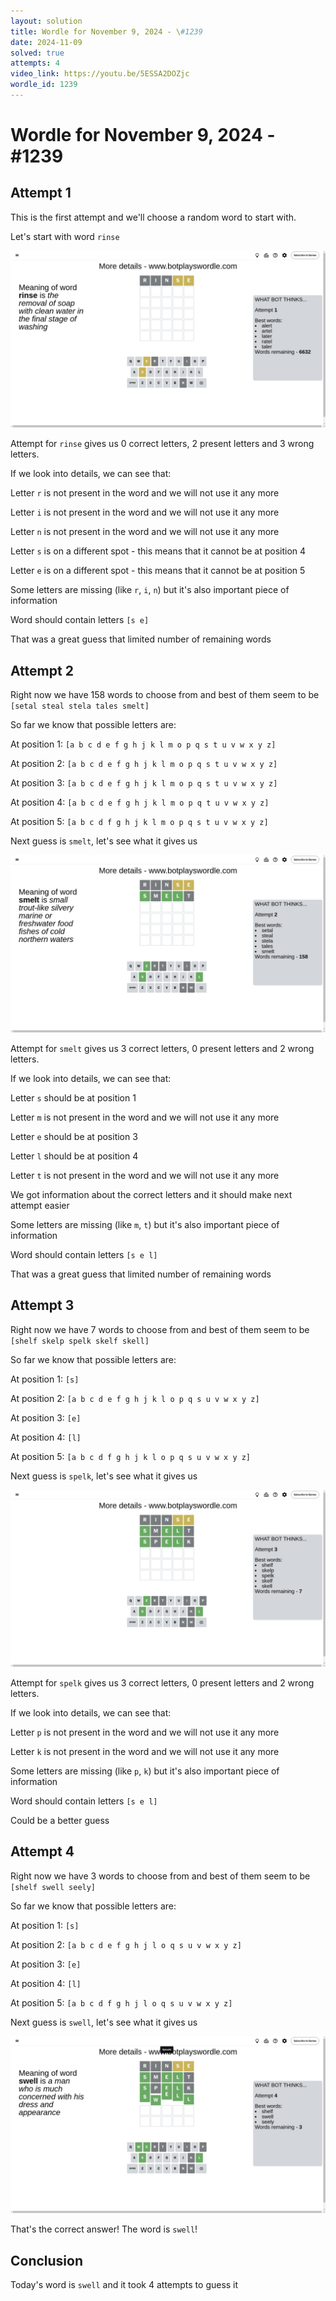 ```yaml
---
layout: solution
title: Wordle for November 9, 2024 - \#1239
date: 2024-11-09
solved: true
attempts: 4
video_link: https://youtu.be/5ESSA2DOZjc
wordle_id: 1239
---
```


# Wordle for November 9, 2024 - \#1239

## Attempt 1

This is the first attempt and we'll choose a random word to start with.

Let's start with word `rinse`

![Attempt 1](2024-11-09/attempt-1.png)

Attempt for `rinse` gives us 0 correct letters, 2 present letters and 3 wrong letters.

If we look into details, we can see that:

Letter `r` is not present in the word and we will not use it any more

Letter `i` is not present in the word and we will not use it any more

Letter `n` is not present in the word and we will not use it any more

Letter `s` is on a different spot - this means that it cannot be at position 4

Letter `e` is on a different spot - this means that it cannot be at position 5

Some letters are missing (like `r`, `i`, `n`) but it's also important piece of information

Word should contain letters `[s e]`

That was a great guess that limited number of remaining words



## Attempt 2

Right now we have 158 words to choose from and best of them seem to be `[setal steal stela tales smelt]`

So far we know that possible letters are:

At position 1: `[a b c d e f g h j k l m o p q s t u v w x y z]`

At position 2: `[a b c d e f g h j k l m o p q s t u v w x y z]`

At position 3: `[a b c d e f g h j k l m o p q s t u v w x y z]`

At position 4: `[a b c d e f g h j k l m o p q t u v w x y z]`

At position 5: `[a b c d f g h j k l m o p q s t u v w x y z]`

Next guess is `smelt`, let's see what it gives us

![Attempt 2](2024-11-09/attempt-2.png)

Attempt for `smelt` gives us 3 correct letters, 0 present letters and 2 wrong letters.

If we look into details, we can see that:

Letter `s` should be at position 1

Letter `m` is not present in the word and we will not use it any more

Letter `e` should be at position 3

Letter `l` should be at position 4

Letter `t` is not present in the word and we will not use it any more

We got information about the correct letters and it should make next attempt easier

Some letters are missing (like `m`, `t`) but it's also important piece of information

Word should contain letters `[s e l]`

That was a great guess that limited number of remaining words



## Attempt 3

Right now we have 7 words to choose from and best of them seem to be `[shelf skelp spelk skelf skell]`

So far we know that possible letters are:

At position 1: `[s]`

At position 2: `[a b c d e f g h j k l o p q s u v w x y z]`

At position 3: `[e]`

At position 4: `[l]`

At position 5: `[a b c d f g h j k l o p q s u v w x y z]`

Next guess is `spelk`, let's see what it gives us

![Attempt 3](2024-11-09/attempt-3.png)

Attempt for `spelk` gives us 3 correct letters, 0 present letters and 2 wrong letters.

If we look into details, we can see that:

Letter `p` is not present in the word and we will not use it any more

Letter `k` is not present in the word and we will not use it any more

Some letters are missing (like `p`, `k`) but it's also important piece of information

Word should contain letters `[s e l]`

Could be a better guess



## Attempt 4

Right now we have 3 words to choose from and best of them seem to be `[shelf swell seely]`

So far we know that possible letters are:

At position 1: `[s]`

At position 2: `[a b c d e f g h j l o q s u v w x y z]`

At position 3: `[e]`

At position 4: `[l]`

At position 5: `[a b c d f g h j l o q s u v w x y z]`

Next guess is `swell`, let's see what it gives us

![Attempt 4](2024-11-09/attempt-4.png)

That's the correct answer! The word is `swell`!

## Conclusion

Today's word is `swell` and it took 4 attempts to guess it

